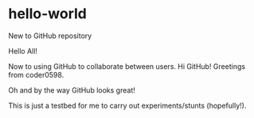 # hello-world
New to GitHub repository

Hello All!

Now to using GitHub to collaborate between users. Hi GitHub!
Greetings from coder0598.

Oh and by the way GitHub looks great!

This is just a testbed  for me to carry out experiments/stunts (hopefully!).

